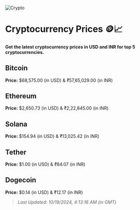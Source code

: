 
![Crypto](https://www.techguide.com.au/wp-content/uploads/2020/11/crypto3.jpeg)

# Cryptocurrency Prices 🪙📈

#### Get the latest cryptocurrency prices in USD and INR for top 5 cryptocurrencies.

## Bitcoin

**Price:** $68,575.00 (in USD) & ₹57,65,029.00 (in INR)

## Ethereum

**Price:** $2,650.73 (in USD) & ₹2,22,845.00 (in INR)

## Solana

**Price:** $154.94 (in USD) & ₹13,025.42 (in INR)

## Tether

**Price:** $1.00 (in USD) & ₹84.07 (in INR)

## Dogecoin

**Price:** $0.14 (in USD) & ₹12.17 (in INR)

> _Last Updated: 10/19/2024, 4:13:16 AM (in GMT)_
